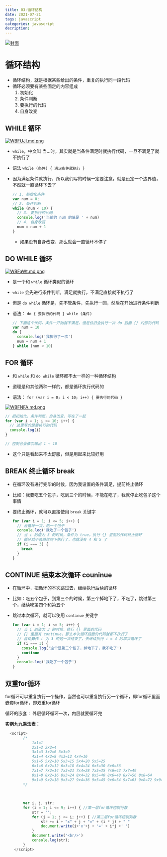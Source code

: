 ```yaml
---
title: 03-循环结构
date: 2021-07-21
tags: javascript
categories: javascript
decription: 
---
```


[![封面](https://z3.ax1x.com/2021/07/22/WBFUJI.md.png)](https://imgtu.com/i/WBFUJI)

<!--less-->

# 循环结构

- 循环结构，就是根据某些给出的条件，重复的执行同一段代码
- 循环必须要有某些固定的内容组成
  1. 初始化
  2. 条件判断
  3. 要执行的代码
  4. 自身改变


## WHILE 循环

[![WBFUJI.md.png](https://z3.ax1x.com/2021/07/22/WBFUJI.md.png)](https://imgtu.com/i/WBFUJI)


- `while`，中文叫 当…时，其实就是当条件满足时就执行代码，一旦不满足了就不执行了

- 语法 `while (条件) { 满足条件就执行 }`

- 因为满足条件就执行，所以我们写的时候一定要注意，就是设定一个边界值，不然就一直循环下去了

  ```javascript
  // 1. 初始化条件
  var num = 0;
  // 2. 条件判断
  while (num < 10) {
    // 3. 要执行的代码
    console.log('当前的 num 的值是 ' + num)
    // 4. 自身改变
    num = num + 1
  }
  ```

  - 如果没有自身改变，那么就会一直循环不停了



## DO WHILE 循环

[![WBFaWt.md.png](https://z3.ax1x.com/2021/07/22/WBFaWt.md.png)](https://imgtu.com/i/WBFaWt)

- 是一个和 `while` 循环类似的循环

- `while` 会先进行条件判断，满足就执行，不满足直接就不执行了

- 但是 `do while` 循环是，先不管条件，先执行一回，然后在开始进行条件判断

- 语法： `do { 要执行的代码 } while (条件)`

  ```javascript
  // 下面这个代码，条件一开始就不满足，但是依旧会执行一次 do 后面 {} 内部的代码
  var num = 10
  do {
    console.log('我执行了一次')
    num = num + 1
  } while (num < 10)
  ```

  

## FOR 循环

- 和 `while` 和 `do while` 循环都不太一样的一种循环结构 

- 道理是和其他两种一样的，都是循环执行代码的

- 语法： `for (var i = 0; i < 10; i++) { 要执行的代码 }`

[![WBFNFA.md.png](https://z3.ax1x.com/2021/07/22/WBFNFA.md.png)](https://imgtu.com/i/WBFNFA)


  ```javascript
  // 把初始化，条件判断，自身改变，写在了一起
  for (var i = 1; i <= 10; i++) {
    // 这里写的是要执行的代码
    console.log(i)
  }
  
  // 控制台会依次输出 1 ~ 10 
  ```

- 这个只是看起来不太舒服，但是用起来比较好用



## BREAK 终止循环 break

- 在循环没有进行完毕的时候，因为我设置的条件满足，提前终止循环

- 比如：我要吃五个包子，吃到三个的时候，不能在吃了，我就停止吃包子这个事情

- 要终止循环，就可以直接使用 `break` 关键字

  ```javascript
  for (var i = 1; i <= 5; i++) {
    // 没循环一次，吃一个包子
    console.log('我吃了一个包子')
    // 当 i 的值为 3 的时候，条件为 true，执行 {} 里面的代码终止循环
    // 循环就不会继续向下执行了，也就没有 4 和 5 了
    if (i === 3) {
      break
    }
  }
  ```



## CONTINUE 结束本次循环 couninue

- 在循环中，把循环的本次跳过去，继续执行后续的循环

- 比如：吃五个包子，到第三个的时候，第三个掉地下了，不吃了，跳过第三个，继续吃第四个和第五个

- 跳过本次循环，就可以使用 `continue` 关键字

  ```javascript
  for (var i = 1; i <= 5; i++) {
    // 当 i 的值为 3 的时候，执行 {} 里面的代码
    // {} 里面有 continue，那么本次循环后面的代码就都不执行了
    // 自动算作 i 为 3 的这一次结束了，去继续执行 i = 4 的那次循环了
    if (i === 3) {
      console.log('这个是第三个包子，掉地下了，我不吃了')
      continue
    }
    console.log('我吃了一个包子')
  }
  ```


## **双重for循环**

for循环可以重复执行一个操作，当然也可以重复执行另一个循环，即for循环里面嵌套for循环，即双重for循环

循环的嵌套： 外层循环循环一次，内层就要循环完

**实例九九乘法表：**

```js
  <script>
        /*
            1x1=1 
            2x1=2 2x2=4 
            3x1=3 3x2=6 3x3=9 
            4x1=4 4x2=8 4x3=12 4x4=16 
            5x1=5 5x2=10 5x3=15 5x4=20 5x5=25 
            6x1=6 6x2=12 6x3=18 6x4=24 6x5=30 6x6=36 
            7x1=7 7x2=14 7x3=21 7x4=28 7x5=35 7x6=42 7x7=49 
            8x1=8 8x2=16 8x3=24 8x4=32 8x5=40 8x6=48 8x7=56 8x8=64 
            9x1=9 9x2=18 9x3=27 9x4=36 9x5=45 9x6=54 9x7=63 9x8=72 9x9=81 
        */
       
      
      
        var i, j, str;
        for (i = 1; i <= 9; i++) { //第一层for循环控制行数
            str = "";
            for (j = 1; j <= i; j++) { //第二层for循环控制列数
                str += i + "x" + j + "=" + (i * j) + " "
                document.write(i+'x'+j + '=' + i*j +' ')
            }
            document.write('<br/>')
            console.log(str);
        }
    </script>
```


